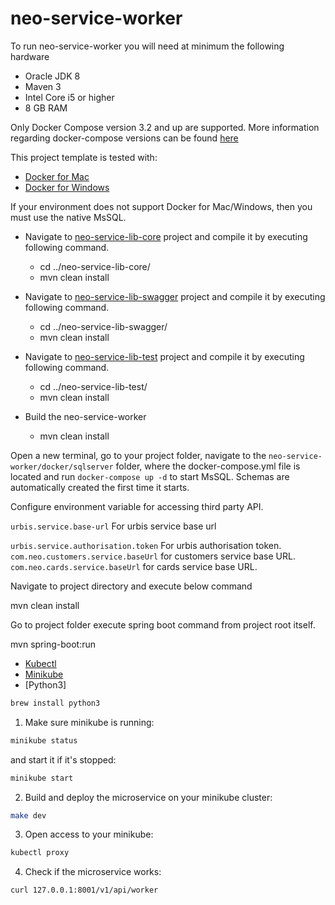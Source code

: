 # neo-service-worker
 
To run neo-service-worker you will need at minimum the following hardware
 
* Oracle JDK 8
* Maven 3
* Intel Core i5 or higher
* 8 GB RAM
 
 
Only Docker Compose version 3.2 and up are supported. More information regarding docker-compose versions can be found
[here](https://docs.docker.com/compose/compose-file/compose-versioning/#compatibility-matrix)
 
This project template is tested with:
 
* [Docker for Mac](https://www.docker.com/docker-mac)
* [Docker for Windows](https://www.docker.com/docker-windows)
 
If your environment does not support Docker for Mac/Windows, then you must use the native MsSQL.
 
* Navigate to [neo-service-lib-core](https://github.com/BankABC/neo-service-lib-core) project and compile it by executing following command.
  * cd ../neo-service-lib-core/
  * mvn clean install

* Navigate to [neo-service-lib-swagger](https://github.com/BankABC/neo-service-lib-swagger) project and compile it by executing following command.
  * cd ../neo-service-lib-swagger/
  * mvn clean install
  
* Navigate to [neo-service-lib-test](https://github.com/BankABC/neo-service-lib-test) project and compile it by executing following command.
  * cd ../neo-service-lib-test/
  * mvn clean install

* Build the neo-service-worker
    * mvn clean install  



Open a new terminal, go to your project folder, navigate to the `neo-service-worker/docker/sqlserver` folder, where the docker-compose.yml file is
located and run `docker-compose up -d` to start MsSQL. Schemas are automatically created the first time
it starts.

Configure environment variable for accessing third party API.

`urbis.service.base-url` For urbis service base url

`urbis.service.authorisation.token` For urbis authorisation token.
`com.neo.customers.service.baseUrl` for customers service base URL.
`com.neo.cards.service.baseUrl` for cards service base URL.

Navigate to project directory and execute below command

mvn clean install

Go to project folder execute spring boot command from project root itself.

mvn spring-boot:run


* [Kubectl](https://kubernetes.io/docs/tasks/tools/install-kubectl/)
* [Minikube](https://kubernetes.io/docs/tasks/tools/install-minikube/)
* [Python3]
```bash
brew install python3
```


1. Make sure minikube is running:
```bash
minikube status
```
and start it if it's stopped:
```bash
minikube start
```

2. Build and deploy the microservice on your minikube cluster:
```bash
make dev
```

3. Open access to your minikube:
```bash
kubectl proxy
```

4. Check if the microservice works:
```bash
curl 127.0.0.1:8001/v1/api/worker
```